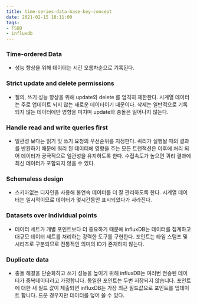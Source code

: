 ```yaml
---
title: time-series-data-base-key-concept
date: 2021-02-15 18:11:00
tags:
- TSDB
- influxdb
---
```


### Time-ordered Data
- 성능 향상을 위해 데이터는 시간 오름차순으로 기록된다.

### Strict update and delete permissions
- 질의, 쓰기 성능 향상을 위해 update와 delete 를 엄격히 제한한다. 시계열 데이터는 주로 업데이트 되지 않는 새로운 데이터이기 때문이다.
  삭제는 일반적으로 기록되지 않는 데이터에만 영향을 미치며 update와 충돌은 일어나지 않는다.
  
### Handle read and write queries first
- 일관성 보다는 읽기 및 쓰기 요청의 우선순위를 지정한다. 쿼리가 실행될 때의 결과를 반환하기 때문에 쿼리 된 데이터에 영향을 주는 모든 트랜잭션은 이후에 처리 되어 
  데이터가 궁극적으로 일관성을 유지하도록 한다. 수집속도가 높으면 쿼리 결과에 최신 데이터가 포함되지 않을 수 있다.
  
### Schemaless design
- 스키마없는 디자인을 사용해 불연속 데이터를 더 잘 관리하도록 한다. 시계열 데이터는 일시적이므로 데이터가 몇시간동안 표시되었다가 사라진다.

### Datasets over individual points
- 데이터 세트가 개별 포인트보다 더 중요하기 때문에 influxDB는 데이터를 집계하고 대규모 데이터 세트를 처리하는 강력한 도구를 구현한다.
  포인트는 타임 스탬프 및 시리즈로 구분되므로 전통적인 의미의 ID가 존재하지 않는다.
  
### Duplicate data
- 충돌 해결을 단순화하고 쓰기 성능을 높이기 위해 influxDB는 여러번 전송된 데이터가 중복데이터라고 가정합니다. 동일한 포인트는 두번 저장되지 않습니다.
  포인트에 대한 새 필드 값이 제출되면 influxDB는 가장 최근 필드값으로 포인트를 업데이트 합니다. 드문 경우지만 데이터를 덮어 쓸 수 있다.
